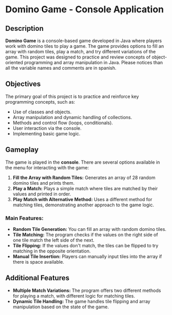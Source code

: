 # Domino Game - Console Application

## Description

**Domino Game** is a console-based game developed in Java where players work with domino tiles to play a game. The game provides options to fill an array with random tiles, play a match, and try different variations of the game. 
This project was designed to practice and review concepts of object-oriented programming and array manipulation in Java.
Please notices than all the variable names and comments are in spanish.

## Objectives

The primary goal of this project is to practice and reinforce key programming concepts, such as:

- Use of classes and objects.
- Array manipulation and dynamic handling of collections.
- Methods and control flow (loops, conditionals).
- User interaction via the console.
- Implementing basic game logic.

## Gameplay

The game is played in the **console**. There are several options available in the menu for interacting with the game:

1. **Fill the Array with Random Tiles:** Generates an array of 28 random domino tiles and prints them.
2. **Play a Match:** Plays a simple match where tiles are matched by their values and printed in order.
3. **Play Match with Alternative Method:** Uses a different method for matching tiles, demonstrating another approach to the game logic.

### Main Features:

- **Random Tile Generation:** You can fill an array with random domino tiles.
- **Tile Matching:** The program checks if the values on the right side of one tile match the left side of the next.
- **Tile Flipping:** If the values don't match, the tiles can be flipped to try matching in the opposite orientation.
- **Manual Tile Insertion:** Players can manually input tiles into the array if there is space available.

## Additional Features

- **Multiple Match Variations:** The program offers two different methods for playing a match, with different logic for matching tiles.
- **Dynamic Tile Handling:** The game handles tile flipping and array manipulation based on the state of the game.

